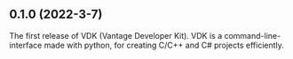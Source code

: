 ## 0.1.0 (2022-3-7)
The first release of VDK (Vantage Developer Kit). VDK is a command-line-interface made with python, for creating C/C++ and C# projects efficiently.
